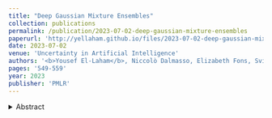 ```yaml
---
title: "Deep Gaussian Mixture Ensembles"
collection: publications
permalink: /publication/2023-07-02-deep-gaussian-mixture-ensembles
paperurl: 'http://yellaham.github.io/files/2023-07-02-deep-gaussian-mixture-ensembles.pdf'
date: 2023-07-02
venue: 'Uncertainty in Artificial Intelligence'
authors: '<b>Yousef El-Laham</b>, Niccolò Dalmasso, Elizabeth Fons, Svitlana Vyetrenko'
pages: '549-559'
year: 2023
publisher: 'PMLR'
---
```


<details>
<summary>Abstract</summary>
<br>
This work introduces a novel probabilistic deep learning technique called deep Gaussian mixture ensembles (DGMEs),
which enables accurate quantification of both epistemic and aleatoric uncertainty. By assuming the data generating 
process follows that of a Gaussian mixture, DGMEs are capable of approximating complex probability distributions, 
such as heavy-tailed or multimodal distributions. Our contributions include the derivation of an 
expectation-maximization (EM) algorithm used for learning the model parameters, which results in an upper-bound on the 
log-likelihood of training data over that of standard deep ensembles. Additionally, the proposed EM training procedure 
allows for learning of mixture weights, which is not commonly done in ensembles. Our experimental results demonstrate 
that DGMEs outperform state-of-the-art uncertainty quantifying deep learning models in handling complex predictive 
densities.
</details>